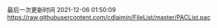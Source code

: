 最后一次更新时间 2021-12-06 01:50:09
https://raw.githubusercontent.com/cdlaimin/FileList/master/PACList.pac

